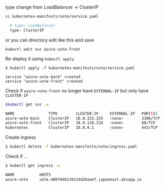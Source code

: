 # 


type change from LoadBalancer -> ClusterIP
```sh
vi kubernetes-manifests/vote/service.yaml

  # type: LoadBalancer
  type: ClusterIP
```

or you can directory edit like this and save
```
kubectl edit svc azure-vote-front
```


Re-deploy it using `kubectl apply`

```
$ kubectl apply -f kubernetes-manifests/vote/service.yaml

service "azure-vote-back" created
service "azure-vote-front" created
```

Check if `azure-vote-front` no longer have `EXTERNAL-IP` but only have `CLUSTER-IP`

```sh
$kubectl get svc -w

NAME               TYPE        CLUSTER-IP     EXTERNAL-IP   PORT(S)    AGE
azure-vote-back    ClusterIP   10.0.155.155   <none>        3306/TCP   2m
azure-vote-front   ClusterIP   10.0.118.224   <none>        80/TCP     2m
kubernetes         ClusterIP   10.0.0.1       <none>        443/TCP    10d
```

Create ingress

```sh
$ kubectl delete -f kubernetes-manifests/vote/ingress.yaml
```

Check if ...
```sh
$ kubectl get ingress -w

NAME           HOSTS                                                   ADDRESS   PORTS     AGE
azure-vote     vote.486f848139314d26aeef.japaneast.aksapp.io                     80        1m
```







